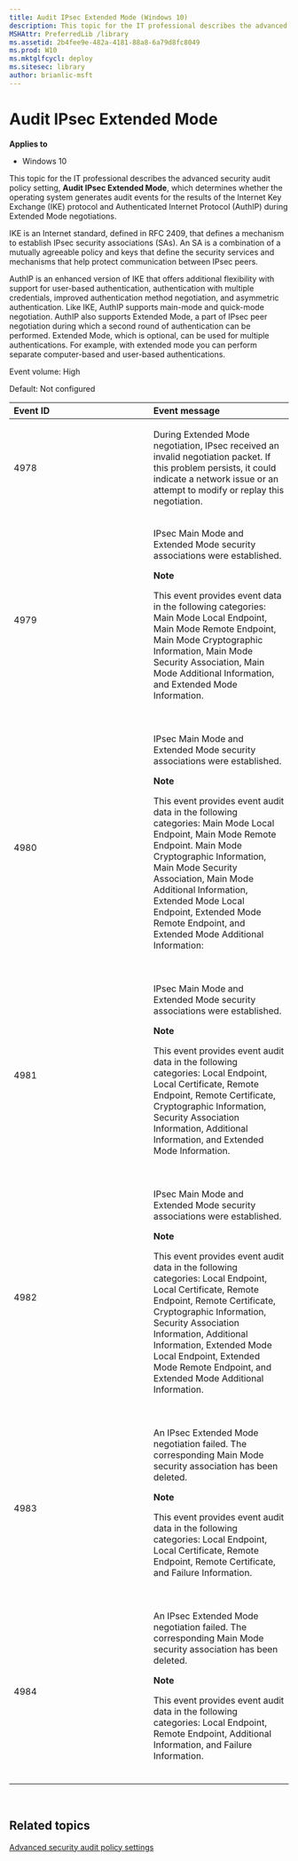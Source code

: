 ```yaml
---
title: Audit IPsec Extended Mode (Windows 10)
description: This topic for the IT professional describes the advanced security audit policy setting Audit IPsec Extended Mode which determines whether the operating system generates audit events for the results of the Internet Key Exchange (IKE) protocol and Authenticated Internet Protocol (AuthIP) during Extended Mode negotiations.
MSHAttr: PreferredLib /library
ms.assetid: 2b4fee9e-482a-4181-88a8-6a79d8fc8049
ms.prod: W10
ms.mktglfcycl: deploy
ms.sitesec: library
author: brianlic-msft
---
```


# Audit IPsec Extended Mode


**Applies to**

-   Windows 10

This topic for the IT professional describes the advanced security audit policy setting, **Audit IPsec Extended Mode**, which determines whether the operating system generates audit events for the results of the Internet Key Exchange (IKE) protocol and Authenticated Internet Protocol (AuthIP) during Extended Mode negotiations.

IKE is an Internet standard, defined in RFC 2409, that defines a mechanism to establish IPsec security associations (SAs). An SA is a combination of a mutually agreeable policy and keys that define the security services and mechanisms that help protect communication between IPsec peers.

AuthIP is an enhanced version of IKE that offers additional flexibility with support for user-based authentication, authentication with multiple credentials, improved authentication method negotiation, and asymmetric authentication. Like IKE, AuthIP supports main-mode and quick-mode negotiation. AuthIP also supports Extended Mode, a part of IPsec peer negotiation during which a second round of authentication can be performed. Extended Mode, which is optional, can be used for multiple authentications. For example, with extended mode you can perform separate computer-based and user-based authentications.

Event volume: High

Default: Not configured

<table>
<colgroup>
<col width="50%" />
<col width="50%" />
</colgroup>
<thead>
<tr class="header">
<th align="left">Event ID</th>
<th align="left">Event message</th>
</tr>
</thead>
<tbody>
<tr class="odd">
<td align="left"><p>4978</p></td>
<td align="left"><p>During Extended Mode negotiation, IPsec received an invalid negotiation packet. If this problem persists, it could indicate a network issue or an attempt to modify or replay this negotiation.</p></td>
</tr>
<tr class="even">
<td align="left"><p>4979</p></td>
<td align="left"><p>IPsec Main Mode and Extended Mode security associations were established.</p>
<div class="alert">
<strong>Note</strong>  
<p>This event provides event data in the following categories: Main Mode Local Endpoint, Main Mode Remote Endpoint, Main Mode Cryptographic Information, Main Mode Security Association, Main Mode Additional Information, and Extended Mode Information.</p>
</div>
<div>
 
</div></td>
</tr>
<tr class="odd">
<td align="left"><p>4980</p></td>
<td align="left"><p>IPsec Main Mode and Extended Mode security associations were established.</p>
<div class="alert">
<strong>Note</strong>  
<p>This event provides event audit data in the following categories: Main Mode Local Endpoint, Main Mode Remote Endpoint. Main Mode Cryptographic Information, Main Mode Security Association, Main Mode Additional Information, Extended Mode Local Endpoint, Extended Mode Remote Endpoint, and Extended Mode Additional Information:</p>
</div>
<div>
 
</div></td>
</tr>
<tr class="even">
<td align="left"><p>4981</p></td>
<td align="left"><p>IPsec Main Mode and Extended Mode security associations were established.</p>
<div class="alert">
<strong>Note</strong>  
<p>This event provides event audit data in the following categories: Local Endpoint, Local Certificate, Remote Endpoint, Remote Certificate, Cryptographic Information, Security Association Information, Additional Information, and Extended Mode Information.</p>
</div>
<div>
 
</div></td>
</tr>
<tr class="odd">
<td align="left"><p>4982</p></td>
<td align="left"><p>IPsec Main Mode and Extended Mode security associations were established.</p>
<div class="alert">
<strong>Note</strong>  
<p>This event provides event audit data in the following categories: Local Endpoint, Local Certificate, Remote Endpoint, Remote Certificate, Cryptographic Information, Security Association Information, Additional Information, Extended Mode Local Endpoint, Extended Mode Remote Endpoint, and Extended Mode Additional Information.</p>
</div>
<div>
 
</div></td>
</tr>
<tr class="even">
<td align="left"><p>4983</p></td>
<td align="left"><p>An IPsec Extended Mode negotiation failed. The corresponding Main Mode security association has been deleted.</p>
<div class="alert">
<strong>Note</strong>  
<p>This event provides event audit data in the following categories: Local Endpoint, Local Certificate, Remote Endpoint, Remote Certificate, and Failure Information.</p>
</div>
<div>
 
</div></td>
</tr>
<tr class="odd">
<td align="left"><p>4984</p></td>
<td align="left"><p>An IPsec Extended Mode negotiation failed. The corresponding Main Mode security association has been deleted.</p>
<div class="alert">
<strong>Note</strong>  
<p>This event provides event audit data in the following categories: Local Endpoint, Remote Endpoint, Additional Information, and Failure Information.</p>
</div>
<div>
 
</div></td>
</tr>
</tbody>
</table>

 

## Related topics


[Advanced security audit policy settings](advanced-security-audit-policy-settings.md)

 

 






